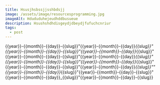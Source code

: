 ```yaml
---
title: Hsusjhsbssjjsshbdsjj
image: /assets/image/resourcesprogramming.jpg
imageAlt: Hdududuhejeudhddbusueue
description: Hsushshdhdisgeydjdbeydjfufuchcnriur
tags:
  - post
---
```

{{year}}-{{month}}-{{day}}-{{slug}}﻿"{{year}}-{{month}}-{{day}}_{{slug}}"{{year}}-{{month}}-{{day}}-{{slug}}"{{year}}-{{month}}-{{day}}_{{slug}}"{{year}}-{{month}}-{{day}}-{{slug}}"{{year}}-{{month}}-{{day}}_{{slug}}"{{year}}-{{month}}-{{day}}-{{slug}}"{{year}}-{{month}}-{{day}}_{{slug}}"{{year}}-{{month}}-{{day}}-{{slug}}"{{year}}-{{month}}-{{day}}_{{slug}}""{{year}}-{{month}}-{{day}}_{{slug}}"{{year}}-{{month}}-{{day}}-{{slug}}"{{year}}-{{month}}-{{day}}_{{slug}}"{{year}}-{{month}}-{{day}}-{{slug}}
